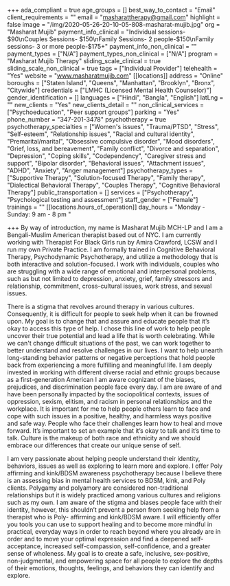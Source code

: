 +++
ada_compliant = true
age_groups = []
best_way_to_contact = "Email"
client_requirements = ""
email = "masharattherapy@gmail.com"
highlight = false
image = "/img/2020-05-26-20-10-05-808-masharat-mujib.jpg"
org = "Masharat Mujib"
payment_info_clinical = "Individual sessions- $90\nCouples Sessions- $150\nFamily Sessions- 2 people-$150\nFamily sessions- 3 or more people-$175+"
payment_info_non_clinical = ""
payment_types = ["N/A"]
payment_types_non_clinical = ["N/A"]
program = "Masharat Mujib Therapy"
sliding_scale_clinical = true
sliding_scale_non_clinical = true
tags = ["Individual Provider"]
telehealth = "Yes"
website = "www.masharatmujib.com"
[[locations]]
address = "Online"
boroughs = ["Staten Island", "Queens", "Manhattan", "Brooklyn", "Bronx", "Citywide"]
credentials = ["LMHC (Licensed Mental Health Counselor)"]
gender_identification = []
languages = ["Hindi", "Bangla", "English"]
latLng = ""
new_clients = "Yes"
new_clients_detail = ""
non_clinical_services = ["Psychoeducation", "Peer support groups"]
parking = "Yes"
phone_number = "347-201-3478"
psychotherapy = true
psychotherapy_specialties = ["Women's issues", "Trauma/PTSD", "Stress", "Self-esteem", "Relationship issues", "Racial and cultural identity", "Premarital/marital", "Obsessive compulsive disorder", "Mood disorders", "Grief, loss, and bereavement", "Family conflict", "Divorce and separation", "Depression", "Coping skills", "Codependency", "Caregiver stress and support", "Bipolar disorder", "Behavioral issues", "Attachment issues", "ADHD", "Anxiety", "Anger management"]
psychotherapy_types = ["Supportive Therapy", "Solution-focused Therapy", "Family therapy", "Dialectical Behavioral Therapy", "Couples Therapy", "Cognitive Behavioral Therapy"]
public_transportation = []
services = ["Psychotherapy", "Psychological testing and assessment"]
staff_gender = ["Female"]
trainings = ""
[[locations.hours_of_operation]]
day_hours = "Monday - Sunday: 9 am - 8 pm "

+++
By way of introduction, my name is Masharat Mujib MCH-LP and I am a Bengali-Muslim American therapist based out of NYC. I am currently working with Therapist For Black Girls run by Amira Crawford, LCSW and I run my own Private Practice. I am formally trained in Cognitive Behavioral Therapy, Psychodynamic Psychotherapy, and utilize a methodology that is both interactive and solution-focused. I work with individuals, couples who are struggling with a wide range of emotional and interpersonal problems, such as but not limited to depression, anxiety, grief, family stressors and relationship, commitment, cross-cultural issues, work stress, and sexual issues. 

There is a stigma that revolves around therapy in various cultures. Consequently, it is difficult for people to seek help when it can be frowned upon. My goal is to change that and assure and educate people that it’s okay to access this type of help. I chose this line of work to help people uncover their true potential and lead a life that is worth celebrating. While we can't change difficult situations of the past, we can work together to better understand and resolve challenges in our lives. I want to help unearth long-standing behavior patterns or negative perceptions that hold people back from experiencing a more fulfilling and meaningful life. I am deeply invested in working with different diverse racial and ethnic groups because as a first-generation American I am aware cognizant of the biases, prejudices, and discrimination people face every day. I am are aware of and have been personally impacted by the sociopolitical contexts, issues of oppression, sexism, elitism, and racism in personal relationships and the workplace. It is important for me to help people others learn to face and cope with such issues in a positive, healthy, and harmless ways positive and safe way. People who face their challenges learn how to heal and move forward. It’s important to set an example that it’s okay to talk and it’s time to talk. Culture is the makeup of both race and ethnicity and we should embrace our differences that create our unique sense of self. 

I am very passionate about helping people understand their identity, behaviors, issues as well as exploring to learn more and explore. I offer Poly affirming and kink/BDSM awareness psychotherapy because I believe there is an assessing bias in mental health services to BDSM, kink, and Poly clients. Polygamy and polyamory are considered non-traditional relationships but it is widely practiced among various cultures and religions such as my own. I am aware of the stigma and biases people face with their identity, however, this shouldn’t prevent a person from seeking help from a therapist who is Poly- affirming and kink/BDSM aware. I will efficiently offer you tools you can use to support healing and to become more mindful in practical, everyday ways in order to reach beyond where you already are in order and to move your optimal expression and find a deepened self-acceptance, increased self-compassion, self-confidence, and a greater sense of wholeness. My goal is to create a safe, inclusive, sex-positive, non-judgmental, and empowering space for all people to explore the depths of their emotions, thoughts, feelings, and behaviors they can identify and explore.